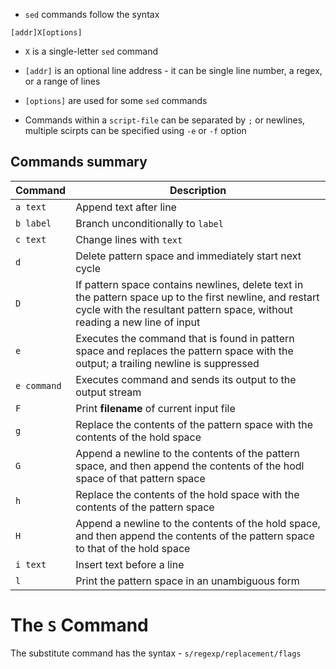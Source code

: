 * `sed` commands follow the syntax
```
[addr]X[options]
```
* `X` is a single-letter `sed` command
* `[addr]` is an optional line address - it can be single line number, a regex,
  or a range of lines
* `[options]` are used for some `sed` commands

* Commands within a `script-file` can be separated by `;` or newlines, multiple
scirpts can be specified using `-e` or `-f` option

## Commands summary
|		Command		| 	Description		|
|		-------		|	-----------		|
|		`a text`	|	Append text after line |
|		`b label`	|	Branch unconditionally to `label` |
|	`c text`		|	Change lines with `text` |
|	`d`				| Delete pattern space and immediately start next cycle	|
|	`D`| If pattern space contains newlines, delete text in the pattern space up to the first newline, and restart cycle with the resultant pattern space, without reading a new line of input	|
| `e` | Executes the command that is found in pattern space and replaces the pattern space with the output; a trailing newline is suppressed |
| `e command` | Executes command and sends its output to the output stream |
| `F` | Print __filename__ of current input file |
| `g` | Replace the contents of the pattern space with the contents of the hold space |
| `G` | Append a newline to the contents of the pattern space, and then append the contents of the hodl space of that pattern space |
| `h` | Replace the contents of the hold space with the contents of the pattern space |
| `H` | Append a newline to the contents of the hold space, and then append the contents of the pattern space to that of the hold space |
| `i text` | Insert text before a line | 
| `l` | Print the pattern space in an unambiguous form |
# The `S` Command
The substitute command has the syntax - `s/regexp/replacement/flags`
